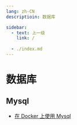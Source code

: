```yaml
---
lang: zh-CN
descriptioin: 数据库

sidebar:
  - text: 上一级
    link: /
  
  - ./index.md
---
```


# 数据库

## Mysql

- [在 Docker 上使用 Mysql](./mysql/use-mysql-in-docker.md)
